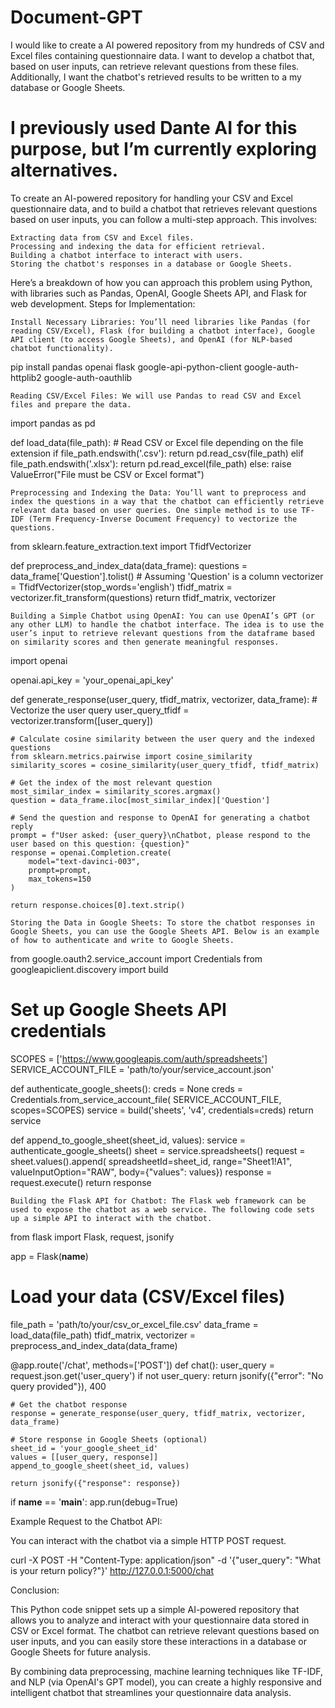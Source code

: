 # Document-GPT
I would like to create a AI powered repository from my hundreds of CSV and Excel files containing questionnaire data. I want to develop a chatbot that, based on user inputs, can retrieve relevant questions from these files. Additionally, I want the chatbot's retrieved results to be written to a my database or Google Sheets.

I previously used Dante AI for this purpose, but I’m currently exploring alternatives.
===================
To create an AI-powered repository for handling your CSV and Excel questionnaire data, and to build a chatbot that retrieves relevant questions based on user inputs, you can follow a multi-step approach. This involves:

    Extracting data from CSV and Excel files.
    Processing and indexing the data for efficient retrieval.
    Building a chatbot interface to interact with users.
    Storing the chatbot's responses in a database or Google Sheets.

Here’s a breakdown of how you can approach this problem using Python, with libraries such as Pandas, OpenAI, Google Sheets API, and Flask for web development.
Steps for Implementation:

    Install Necessary Libraries: You’ll need libraries like Pandas (for reading CSV/Excel), Flask (for building a chatbot interface), Google API client (to access Google Sheets), and OpenAI (for NLP-based chatbot functionality).

pip install pandas openai flask google-api-python-client google-auth-httplib2 google-auth-oauthlib

    Reading CSV/Excel Files: We will use Pandas to read CSV and Excel files and prepare the data.

import pandas as pd

def load_data(file_path):
    # Read CSV or Excel file depending on the file extension
    if file_path.endswith('.csv'):
        return pd.read_csv(file_path)
    elif file_path.endswith('.xlsx'):
        return pd.read_excel(file_path)
    else:
        raise ValueError("File must be CSV or Excel format")

    Preprocessing and Indexing the Data: You’ll want to preprocess and index the questions in a way that the chatbot can efficiently retrieve relevant data based on user queries. One simple method is to use TF-IDF (Term Frequency-Inverse Document Frequency) to vectorize the questions.

from sklearn.feature_extraction.text import TfidfVectorizer

def preprocess_and_index_data(data_frame):
    questions = data_frame['Question'].tolist()  # Assuming 'Question' is a column
    vectorizer = TfidfVectorizer(stop_words='english')
    tfidf_matrix = vectorizer.fit_transform(questions)
    return tfidf_matrix, vectorizer

    Building a Simple Chatbot using OpenAI: You can use OpenAI’s GPT (or any other LLM) to handle the chatbot interface. The idea is to use the user’s input to retrieve relevant questions from the dataframe based on similarity scores and then generate meaningful responses.

import openai

openai.api_key = 'your_openai_api_key'

def generate_response(user_query, tfidf_matrix, vectorizer, data_frame):
    # Vectorize the user query
    user_query_tfidf = vectorizer.transform([user_query])
    
    # Calculate cosine similarity between the user query and the indexed questions
    from sklearn.metrics.pairwise import cosine_similarity
    similarity_scores = cosine_similarity(user_query_tfidf, tfidf_matrix)
    
    # Get the index of the most relevant question
    most_similar_index = similarity_scores.argmax()
    question = data_frame.iloc[most_similar_index]['Question']
    
    # Send the question and response to OpenAI for generating a chatbot reply
    prompt = f"User asked: {user_query}\nChatbot, please respond to the user based on this question: {question}"
    response = openai.Completion.create(
        model="text-davinci-003", 
        prompt=prompt, 
        max_tokens=150
    )
    
    return response.choices[0].text.strip()

    Storing the Data in Google Sheets: To store the chatbot responses in Google Sheets, you can use the Google Sheets API. Below is an example of how to authenticate and write to Google Sheets.

from google.oauth2.service_account import Credentials
from googleapiclient.discovery import build

# Set up Google Sheets API credentials
SCOPES = ['https://www.googleapis.com/auth/spreadsheets']
SERVICE_ACCOUNT_FILE = 'path/to/your/service_account.json'

def authenticate_google_sheets():
    creds = None
    creds = Credentials.from_service_account_file(
        SERVICE_ACCOUNT_FILE, scopes=SCOPES)
    service = build('sheets', 'v4', credentials=creds)
    return service

def append_to_google_sheet(sheet_id, values):
    service = authenticate_google_sheets()
    sheet = service.spreadsheets()
    request = sheet.values().append(
        spreadsheetId=sheet_id, range="Sheet1!A1", valueInputOption="RAW", body={"values": values})
    response = request.execute()
    return response

    Building the Flask API for Chatbot: The Flask web framework can be used to expose the chatbot as a web service. The following code sets up a simple API to interact with the chatbot.

from flask import Flask, request, jsonify

app = Flask(__name__)

# Load your data (CSV/Excel files)
file_path = 'path/to/your/csv_or_excel_file.csv'
data_frame = load_data(file_path)
tfidf_matrix, vectorizer = preprocess_and_index_data(data_frame)

@app.route('/chat', methods=['POST'])
def chat():
    user_query = request.json.get('user_query')
    if not user_query:
        return jsonify({"error": "No query provided"}), 400
    
    # Get the chatbot response
    response = generate_response(user_query, tfidf_matrix, vectorizer, data_frame)
    
    # Store response in Google Sheets (optional)
    sheet_id = 'your_google_sheet_id'
    values = [[user_query, response]]
    append_to_google_sheet(sheet_id, values)
    
    return jsonify({"response": response})

if __name__ == '__main__':
    app.run(debug=True)

Example Request to the Chatbot API:

You can interact with the chatbot via a simple HTTP POST request.

curl -X POST -H "Content-Type: application/json" -d '{"user_query": "What is your return policy?"}' http://127.0.0.1:5000/chat

Conclusion:

This Python code snippet sets up a simple AI-powered repository that allows you to analyze and interact with your questionnaire data stored in CSV or Excel format. The chatbot can retrieve relevant questions based on user inputs, and you can easily store these interactions in a database or Google Sheets for future analysis.

By combining data preprocessing, machine learning techniques like TF-IDF, and NLP (via OpenAI's GPT model), you can create a highly responsive and intelligent chatbot that streamlines your questionnaire data analysis.
